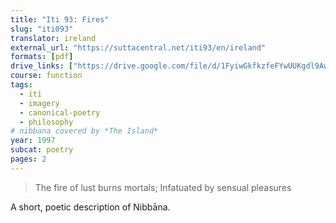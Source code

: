 ```yaml
---
title: "Iti 93: Fires"
slug: "iti093"
translator: ireland
external_url: "https://suttacentral.net/iti93/en/ireland"
formats: [pdf]
drive_links: ["https://drive.google.com/file/d/1FyiwGkfkzfeFYwUUKgdl9AwvFyVXFzuC/view?usp=drivesdk"]
course: function
tags:
  - iti
  - imagery
  - canonical-poetry
  - philosophy
# nibbana covered by *The Island*
year: 1997
subcat: poetry
pages: 2
---
```


> The fire of lust burns mortals;
Infatuated by sensual pleasures

A short, poetic description of Nibbāna.
